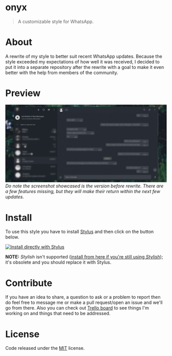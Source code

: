 # onyx

> A customizable style for WhatsApp.


# About

A rewrite of my style to better suit recent WhatsApp updates. Because the style exceeded my expectations of how well it was received, I decided to put it into a separate repository after the rewrite with a goal to make it even better with the help from members of the community.


# Preview

![preview](images/preview.png)
_Do note the screenshot showcased is the version before rewrite. There are a few features missing, but they will make their return within the next few updates._


# Install

To use this style you have to install [Stylus](https://add0n.com/stylus.html) and then click on the button below.

[![Install directly with Stylus](https://img.shields.io/badge/Install%20directly%20with-Stylus-285959.svg)](https://rawgit.com/vednoc/onyx/master/WhatsApp.user.css)

**NOTE:** _Stylish_ isn't supported ([install from here if you're still using *Stylish*](https://userstyles.org/styles/142096)); it's obsolete and you should replace it with Stylus.


# Contribute

If you have an idea to share, a question to ask or a problem to report then do feel free to message me or make a pull request/open an issue and we'll go from there. Also you can check out [Trello board](https://trello.com/b/2mj5oxrm/whatsapp-by-mew) to see things I'm working on and things that need to be addressed.


# License

Code released under the [MIT](LICENSE) license.

